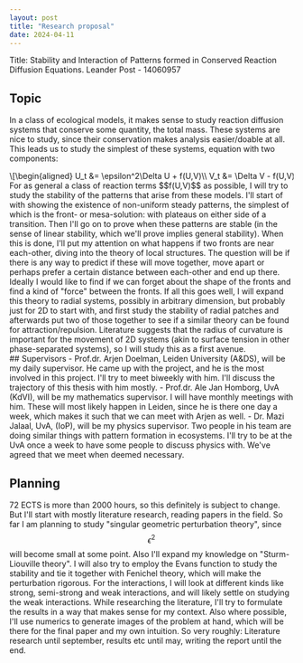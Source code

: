 ```yaml
---
layout: post
title: "Research proposal"
date: 2024-04-11
---
```

<style>
.math-container {
    max-width: 100%; /* Set a maximum width to prevent it from expanding the page */
    overflow-x: auto; /* Enable horizontal scrolling */
    white-space: nowrap; /* Prevent the text from wrapping */
}
</style>
Title: Stability and Interaction of Patterns formed in Conserved Reaction Diffusion Equations.
Leander Post - 14060957

## Topic
In a class of ecological models, it makes sense to study reaction diffusion systems that conserve some quantity, the total mass. These systems are nice to study, since their conservation makes analysis easier/doable at all. This leads us to study the simplest of these systems, equation with two components:
<div class="math-container">\[\begin{aligned}
U_t &= \epsilon^2\Delta U + f(U,V)\\
V_t &= \Delta V - f(U,V)\\
\end{aligned}\]</div>
For as general a class of reaction terms $$f(U,V)$$ as possible, I will try to study the stability of the patterns that arise from these models. I'll start of with showing the existence of non-uniform steady patterns, the simplest of which is the front- or mesa-solution: with plateaus on either side of a transition. Then I'll go on to prove when these patterns are stable (in the sense of linear stability, which we'll prove implies general stability). When this is done, I'll put my attention on what happens if two fronts are near each-other, diving into the theory of local structures. The question will be if there is any way to predict if these will move together, move apart or perhaps prefer a certain distance between each-other and end up there. Ideally I would like to find if we can forget about the shape of the fronts and find a kind of "force" between the fronts. 
If all this goes well, I will expand this theory to radial systems, possibly in arbitrary dimension, but probably just for 2D to start with, and first study the stability of radial patches and afterwards put two of those together to see if a similar theory can be found for attraction/repulsion. Literature suggests that the radius of curvature is important for the movement of 2D systems (akin to surface tension in other phase-separated systems), so I will study this as a first avenue. 
<br>
## Supervisors
- Prof.dr. Arjen Doelman, Leiden University (A&DS), will be my daily supervisor. He came up with the project, and he is the most involved in this project. I'll try to meet biweekly with him. I'll discuss the trajectory of this thesis with him mostly. 
- Prof.dr. Ale Jan Homborg, UvA (KdVI), will be my mathematics supervisor. I will have monthly meetings with him. These will most likely happen in Leiden, since he is there one day a week, which makes it such that we can meet with Arjen as well.
- Dr. Mazi Jalaal, UvA, (IoP), will be my physics supervisor. Two people in his team are doing similar things with pattern formation in ecosystems. I'll try to be at the UvA once a week to have some people to discuss physics with. We've agreed that we meet when deemed necessary. 

## Planning
72 ECTS is more than 2000 hours, so this definitely is subject to change. But I'll start with mostly literature research, reading papers in the field. So far I am planning to study "singular geometric perturbation theory", since $$\epsilon^2$$ will become small at some point. Also I'll expand my knowledge on "Sturm-Liouville theory". I will also try to employ the Evans function to study the stability and tie it together with Fenichel theory, which will make the perturbation rigorous. For the interactions, I will look at different kinds like strong, semi-strong and weak interactions, and will likely settle on studying the weak interactions. 
While researching the literature, I'll try to formulate the results in a way that makes sense for my context. Also where possible, I'll use numerics to generate images of the problem at hand, which will be there for the final paper and my own intuition. 
So very roughly: Literature research until september, results etc until may, writing the report until the end.